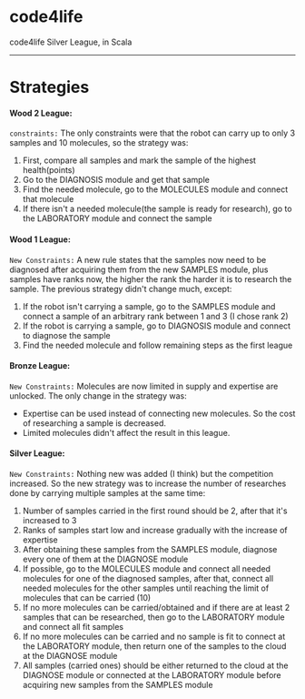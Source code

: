 # code4life
code4life Silver League, in Scala

---

# Strategies
#### Wood 2 League:
`constraints:` The only constraints were that the robot can carry up to only 3 samples and 10 molecules, so the strategy was:
1. First, compare all samples and mark the sample of the highest health(points)
2. Go to the DIAGNOSIS module and get that sample
3. Find the needed molecule, go to the MOLECULES module and connect that molecule
4. If there isn't a needed molecule(the sample is ready for research), go to the LABORATORY module and connect the sample

#### Wood 1 League:
`New Constraints:` A new rule states that the samples now need to be diagnosed after acquiring them from the new SAMPLES module, plus samples have ranks now, the higher the rank the harder it is to research the sample.
The previous strategy didn't change much, except:
1. If the robot isn't carrying a sample, go to the SAMPLES module and connect a sample of an arbitrary rank between 1 and 3 (I chose rank 2)
2. If the robot is carrying a sample, go to DIAGNOSIS module and connect to diagnose the sample
3. Find the needed molecule and follow remaining steps as the first league

#### Bronze League:
`New Constraints:` Molecules are now limited in supply and expertise are unlocked. The only change in the strategy was:
* Expertise can be used instead of connecting new molecules. So the cost of researching a sample is decreased.
* Limited molecules didn't affect the result in this league.

#### Silver League:
`New Constraints:` Nothing new was added (I think) but the competition increased. So the new strategy was to increase the number of researches done by carrying multiple samples at the same time:
1. Number of samples carried in the first round should be 2, after that it's increased to 3
2. Ranks of samples start low and increase gradually with the increase of expertise
3. After obtaining these samples from the SAMPLES module, diagnose every one of them at the DIAGNOSE module
4. If possible, go to the MOLECULES module and connect all needed molecules for one of the diagnosed samples, after that, connect all needed molecules for the other samples until reaching the limit of molecules that can be carried (10)
5. If no more molecules can be carried/obtained and if there are at least 2 samples that can be researched, then go to the LABORATORY module and connect all fit samples
6. If no more molecules can be carried and no sample is fit to connect at the LABORATORY module, then return one of the samples to the cloud at the DIAGNOSE module
7. All samples (carried ones) should be either returned to the cloud at the DIAGNOSE module or connected at the LABORATORY module before acquiring new samples from the SAMPLES module
